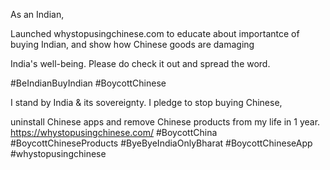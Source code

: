 As an Indian, 

Launched whystopusingchinese.com to educate about importantce of buying Indian, and show how Chinese goods are damaging 

India's well-being. Please do check it out and spread the word. 

#BeIndianBuyIndian #BoycottChinese

I stand by India & its sovereignty. I pledge to stop buying Chinese, 

uninstall Chinese apps and remove Chinese products from my life in 1 year. https://whystopusingchinese.com/ #BoycottChina #BoycottChineseProducts #ByeByeIndiaOnlyBharat #BoycottChineseApp #whystopusingchinese
